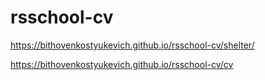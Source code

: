 # rsschool-cv
https://bithovenkostyukevich.github.io/rsschool-cv/shelter/
  
https://bithovenkostyukevich.github.io/rsschool-cv/cv


